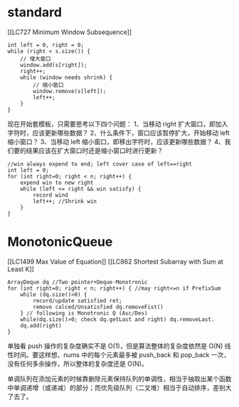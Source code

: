 # standard
[[LC727 Minimum Window Subsequence]]
```
int left = 0, right = 0;
while (right < s.size()) {
	// 增大窗口
	window.add(s[right]);
	right++;
	while (window needs shrink) {
		// 缩小窗口
		window.remove(s[left]);
		left++;
	}
}
```
现在开始套模板，只需要思考以下四个问题：
1、当移动 right 扩大窗口，即加入字符时，应该更新哪些数据？
2、什么条件下，窗口应该暂停扩大，开始移动 left 缩小窗口？
3、当移动 left 缩小窗口，即移出字符时，应该更新哪些数据？
4、我们要的结果应该在扩大窗口时还是缩小窗口时进行更新？
```
//win always expend to end; left cover case of left==right
int left = 0;
for (int right=0; right < n; right++) {
    expend win to new right
    while (left <= right && win satisfy) {
        record wind
        left++; //Shrink win
    }
}
```

# MonotonicQueue
[[LC1499 Max Value of Equation]]
[[LC862 Shortest Subarray with Sum at Least K]]
```
ArrayDeque dq //Two pointer+Deque-Monotronic
for (int right=0; right < n; right++) { //may right<=n if PrefixSum
    while (dq.size()>0) {
        record/update satisfied ret;
        remove calced/Unsatisfied dq.removeFist()
    } // following is Monotronic Q (Asc/Des)
    while(dq.size()>0; check dq.getLast and right) dq.removeLast.
    dq.add(right)
}
```

单独看 push 操作的复杂度确实不是 O(1)，但是算法整体的复杂度依然是 O(N) 线性时间。要这样想，nums 中的每个元素最多被 push_back 和 pop_back 一次，没有任何多余操作，所以整体的复杂度还是 O(N)。

单调队列在添加元素的时候靠删除元素保持队列的单调性，相当于抽取出某个函数中单调递增（或递减）的部分；而优先级队列（二叉堆）相当于自动排序，差别大了去了。